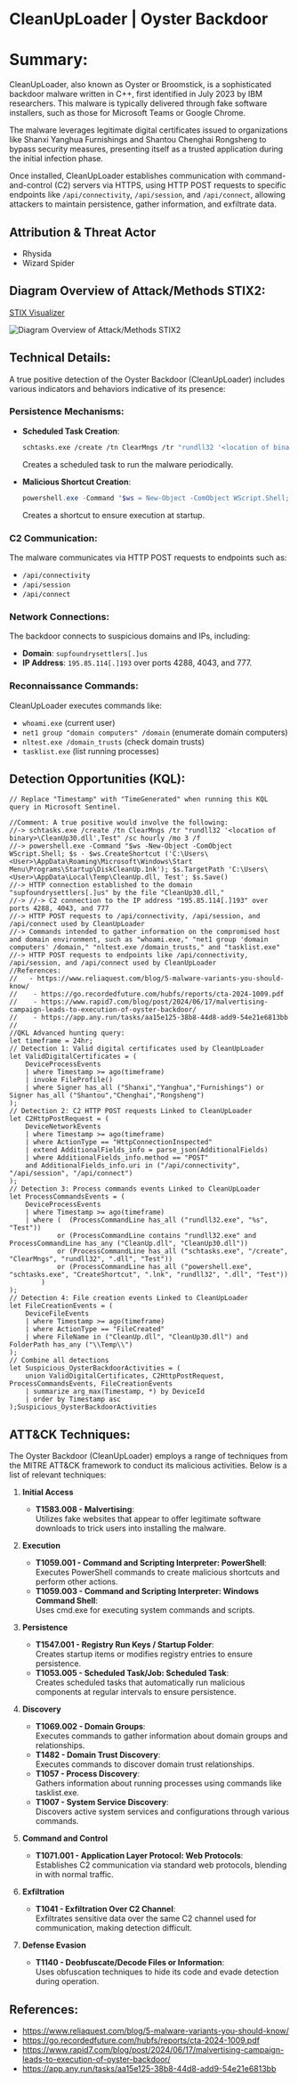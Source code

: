 
# CleanUpLoader | Oyster Backdoor 

# Summary:

CleanUpLoader, also known as Oyster or Broomstick, is a sophisticated backdoor malware written in C++, first identified in July 2023 by IBM researchers. This malware is typically delivered through fake software installers, such as those for Microsoft Teams or Google Chrome.

The malware leverages legitimate digital certificates issued to organizations like Shanxi Yanghua Furnishings and Shantou Chenghai Rongsheng to bypass security measures, presenting itself as a trusted application during the initial infection phase.

Once installed, CleanUpLoader establishes communication with command-and-control (C2) servers via HTTPS, using HTTP POST requests to specific endpoints like `/api/connectivity`, `/api/session`, and `/api/connect`, allowing attackers to maintain persistence, gather information, and exfiltrate data. 

## Attribution & Threat Actor
- Rhysida
- Wizard Spider

## Diagram Overview of Attack/Methods STIX2: 

[STIX Visualizer](https://oasis-open.github.io/cti-stix-visualization/?url=https://raw.githubusercontent.com/CTI-Driven/Advanced-Threat-Hunting-Ransomware-Groups/main/Arsenals/CleanUpLoader/STIX/CleanUpLoader.json)

![Diagram Overview of Attack/Methods STIX2](CleanUpLoader.png) 

## Technical Details:

A true positive detection of the Oyster Backdoor (CleanUpLoader) includes various indicators and behaviors indicative of its presence:

### Persistence Mechanisms:
- **Scheduled Task Creation**:  
  ```bash
  schtasks.exe /create /tn ClearMngs /tr "rundll32 '<location of binary>\CleanUp30.dll', Test" /sc hourly /mo 3 /f
  ```
  Creates a scheduled task to run the malware periodically.

- **Malicious Shortcut Creation**:  
  ```powershell
  powershell.exe -Command "$ws = New-Object -ComObject WScript.Shell; $s = $ws.CreateShortcut('C:\Users\<User>\AppData\Roaming\Microsoft\Windows\Start Menu\Programs\Startup\DiskCleanUp.lnk'); $s.TargetPath = 'C:\Users\<User>\AppData\Local\Temp\CleanUp.dll, Test'; $s.Save()"
  ```
  Creates a shortcut to ensure execution at startup.

### C2 Communication:
The malware communicates via HTTP POST requests to endpoints such as:
- `/api/connectivity`
- `/api/session`
- `/api/connect`

### Network Connections:
The backdoor connects to suspicious domains and IPs, including:
- **Domain**: `supfoundrysettlers[.]us`
- **IP Address**: `195.85.114[.]193` over ports 4288, 4043, and 777.

### Reconnaissance Commands:
CleanUpLoader executes commands like:
- `whoami.exe` (current user)
- `net1 group "domain computers" /domain` (enumerate domain computers)
- `nltest.exe /domain_trusts` (check domain trusts)
- `tasklist.exe` (list running processes)

## Detection Opportunities (KQL):

```kusto
// Replace "Timestamp" with "TimeGenerated" when running this KQL query in Microsoft Sentinel.

//Comment: A true positive would involve the following:
//-> schtasks.exe /create /tn ClearMngs /tr "rundll32 '<location of binary>\CleanUp30.dll',Test" /sc hourly /mo 3 /f
//-> powershell.exe -Command "$ws -New-Object -ComObject WScript.Shell; $s - $ws.CreateShortcut ('C:\Users\<User>\AppData\Roaming\Microsoft\Windows\Start Menu\Programs\Startup\DiskCleanUp.1nk'); $s.TargetPath 'C:\Users\<User>\AppData\Local\Temp\CleanUp.dll, Test'; $s.Save()
//-> HTTP connection established to the domain "supfoundrysettlers[.]us" by the file "CleanUp30.dll,"
//-> //-> C2 connection to the IP address "195.85.114[.]193" over ports 4288, 4043, and 777
//-> HTTP POST requests to /api/connectivity, /api/session, and /api/connect used by CleanUpLoader
//-> Commands intended to gather information on the compromised host and domain environment, such as "whoami.exe," "net1 group 'domain computers' /domain," "nltest.exe /domain_trusts," and "tasklist.exe"
//-> HTTP POST requests to endpoints like /api/connectivity, /api/session, and /api/connect used by CleanUpLoader
//References:
//   - https://www.reliaquest.com/blog/5-malware-variants-you-should-know/
//    - https://go.recordedfuture.com/hubfs/reports/cta-2024-1009.pdf
//    - https://www.rapid7.com/blog/post/2024/06/17/malvertising-campaign-leads-to-execution-of-oyster-backdoor/
//    - https://app.any.run/tasks/aa15e125-38b8-44d8-add9-54e21e6813bb
//
//QKL Advanced hunting query:
let timeframe = 24hr;
// Detection 1: Valid digital certificates used by CleanUpLoader
let ValidDigitalCertificates = (
    DeviceProcessEvents
    | where Timestamp >= ago(timeframe)
    | invoke FileProfile()
    | where Signer has_all ("Shanxi","Yanghua","Furnishings") or Signer has_all ("Shantou","Chenghai","Rongsheng")
);
// Detection 2: C2 HTTP POST requests Linked to CleanUpLoader
let C2HttpPostRequest = (
    DeviceNetworkEvents
    | where Timestamp >= ago(timeframe)
    | where ActionType == "HttpConnectionInspected"
    | extend AdditionalFields_info = parse_json(AdditionalFields)
    | where AdditionalFields_info.method == "POST"
    and AdditionalFields_info.uri in ("/api/connectivity", "/api/session", "/api/connect")
);
// Detection 3: Process commands events Linked to CleanUpLoader
let ProcessCommandsEvents = (
    DeviceProcessEvents
    | where Timestamp >= ago(timeframe)
    | where (  (ProcessCommandLine has_all ("rundll32.exe", "%s", "Test"))
            or (ProcessCommandLine contains "rundll32.exe" and ProcessCommandLine has_any ("CleanUp.dll", "CleanUp30.dll"))
            or (ProcessCommandLine has_all ("schtasks.exe", "/create", "ClearMngs", "rundll32", ".dll", "Test"))
            or (ProcessCommandLine has_all ("powershell.exe", "schtasks.exe", "CreateShortcut", ".lnk", "rundll32", ".dll", "Test"))
        )
);
// Detection 4: File creation events Linked to CleanUpLoader
let FileCreationEvents = (
    DeviceFileEvents
    | where Timestamp >= ago(timeframe)
    | where ActionType == "FileCreated"
    | where FileName in ("CleanUp.dll", "CleanUp30.dll") and FolderPath has_any ("\\Temp\\")
);
// Combine all detections
let Suspicious_OysterBackdoorActivities = (
    union ValidDigitalCertificates, C2HttpPostRequest, ProcessCommandsEvents, FileCreationEvents
    | summarize arg_max(Timestamp, *) by DeviceId
    | order by Timestamp asc
);Suspicious_OysterBackdoorActivities
```

## ATT&CK Techniques:
The Oyster Backdoor (CleanUpLoader) employs a range of techniques from the MITRE ATT&CK framework to conduct its malicious activities. Below is a list of relevant techniques:

1. **Initial Access**
    - **T1583.008 - Malvertising**:  
        Utilizes fake websites that appear to offer legitimate software downloads to trick users into installing the malware.

2. **Execution**
    - **T1059.001 - Command and Scripting Interpreter: PowerShell**:  
        Executes PowerShell commands to create malicious shortcuts and perform other actions.
    - **T1059.003 - Command and Scripting Interpreter: Windows Command Shell**:  
        Uses cmd.exe for executing system commands and scripts.

3. **Persistence**
    - **T1547.001 - Registry Run Keys / Startup Folder**:  
        Creates startup items or modifies registry entries to ensure persistence.
    - **T1053.005 - Scheduled Task/Job: Scheduled Task**:  
        Creates scheduled tasks that automatically run malicious components at regular intervals to ensure persistence.

4. **Discovery**
    - **T1069.002 - Domain Groups**:  
        Executes commands to gather information about domain groups and relationships.
    - **T1482 - Domain Trust Discovery**:  
        Executes commands to discover domain trust relationships.
    - **T1057 - Process Discovery**:  
        Gathers information about running processes using commands like tasklist.exe.
    - **T1007 - System Service Discovery**:  
        Discovers active system services and configurations through various commands.

5. **Command and Control**
    - **T1071.001 - Application Layer Protocol: Web Protocols**:  
        Establishes C2 communication via standard web protocols, blending in with normal traffic.

6. **Exfiltration**
    - **T1041 - Exfiltration Over C2 Channel**:  
        Exfiltrates sensitive data over the same C2 channel used for communication, making detection difficult.

7. **Defense Evasion**
    - **T1140 - Deobfuscate/Decode Files or Information**:  
        Uses obfuscation techniques to hide its code and evade detection during operation.

## References:
- https://www.reliaquest.com/blog/5-malware-variants-you-should-know/
- https://go.recordedfuture.com/hubfs/reports/cta-2024-1009.pdf
- https://www.rapid7.com/blog/post/2024/06/17/malvertising-campaign-leads-to-execution-of-oyster-backdoor/
- https://app.any.run/tasks/aa15e125-38b8-44d8-add9-54e21e6813bb
